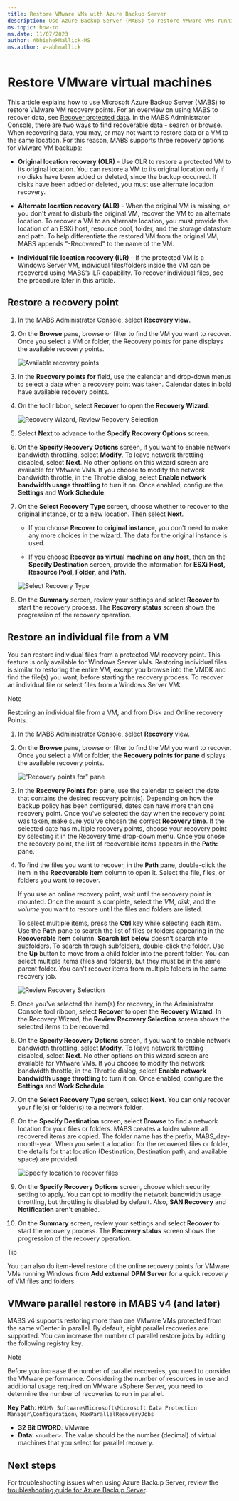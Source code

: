 ```yaml
---
title: Restore VMware VMs with Azure Backup Server
description: Use Azure Backup Server (MABS) to restore VMware VMs running on a VMware vCenter/ESXi server.
ms.topic: how-to
ms.date: 11/07/2023
author: AbhishekMallick-MS
ms.author: v-abhmallick
---
```

# Restore VMware virtual machines

This article explains how to use Microsoft Azure Backup Server (MABS) to restore VMware VM recovery points. For an overview on using MABS to recover data, see [Recover protected data](./backup-azure-alternate-dpm-server.md). In the MABS Administrator Console, there are two ways to find recoverable data - search or browse. When recovering data, you may, or may not want to restore data or a VM to the same location. For this reason, MABS supports three recovery options for VMware VM backups:

* **Original location recovery (OLR)** - Use OLR to restore a protected VM to its original location. You can restore a VM to its original location only if no disks have been added or deleted, since the backup occurred. If disks have been added or deleted, you must use alternate location recovery.

* **Alternate location recovery (ALR)** - When the original VM is missing, or you don't want to disturb the original VM, recover the VM to an alternate location. To recover a VM to an alternate location, you must provide the location of an ESXi host, resource pool, folder, and the storage datastore and path. To help differentiate the restored VM from the original VM, MABS appends "-Recovered" to the name of the VM.

* **Individual file location recovery (ILR)** - If the protected VM is a Windows Server VM, individual files/folders inside the VM can be recovered using MABS’s ILR capability. To recover individual files, see the procedure later in this article.

## Restore a recovery point

1. In the MABS Administrator Console, select **Recovery view**.

2. On the **Browse** pane, browse or filter to find the VM you want to recover. Once you select a VM or folder, the Recovery points for pane displays the available recovery points.

    ![Available recovery points](./media/restore-azure-backup-server-vmware/recovery-points.png)

3. In the **Recovery points for** field, use the calendar and drop-down menus to select a date when a recovery point was taken. Calendar dates in bold have available recovery points.

4. On the tool ribbon, select **Recover** to open the **Recovery Wizard**.

    ![Recovery Wizard, Review Recovery Selection](./media/restore-azure-backup-server-vmware/recovery-wizard.png)

5. Select **Next** to advance to the **Specify Recovery Options** screen.

6. On the **Specify Recovery Options** screen, if you want to enable network bandwidth throttling, select **Modify**. To leave network throttling disabled, select **Next**. No other options on this wizard screen are available for VMware VMs. If you choose to modify the network bandwidth throttle, in the Throttle dialog, select **Enable network bandwidth usage throttling** to turn it on. Once enabled, configure the **Settings** and **Work Schedule**.

7. On the **Select Recovery Type** screen, choose whether to recover to the original instance, or to a new location. Then select **Next**.

     * If you choose **Recover to original instance**, you don't need to make any more choices in the wizard. The data for the original instance is used.

     * If you choose **Recover as virtual machine on any host**, then on the **Specify Destination** screen, provide the information for **ESXi Host, Resource Pool, Folder,** and **Path**.

      ![Select Recovery Type](./media/restore-azure-backup-server-vmware/recovery-type.png)

8. On the **Summary** screen, review your settings and select **Recover** to start the recovery process. The **Recovery status** screen shows the progression of the recovery operation.

## Restore an individual file from a VM

You can restore individual files from a protected VM recovery point. This feature is only available for Windows Server VMs. Restoring individual files is similar to restoring the entire VM, except you browse into the VMDK and find the file(s) you want, before starting the recovery process. To recover an individual file or select files from a Windows Server VM:

>[!NOTE]
>Restoring an individual file from a VM, and from Disk and Online recovery Points.

1. In the MABS Administrator Console, select **Recovery** view.

2. On the **Browse** pane, browse or filter to find the VM you want to recover. Once you select a VM or folder, the **Recovery points for pane** displays the available recovery points.

    !["Recovery points for" pane](./media/restore-azure-backup-server-vmware/vmware-rp-disk.png)

3. In the **Recovery Points for:** pane, use the calendar to select the date that contains the desired recovery point(s). Depending on how the backup policy has been configured, dates can have more than one recovery point. Once you've selected the day when the recovery point was taken, make sure you've chosen the correct **Recovery time**. If the selected date has multiple recovery points, choose your recovery point by selecting it in the Recovery time drop-down menu. Once you chose the recovery point, the list of recoverable items appears in the **Path:** pane.

4. To find the files you want to recover, in the **Path** pane, double-click the item in the **Recoverable item** column to open it. Select the file, files, or folders you want to recover.

   	If you use an online recovery point, wait until the recovery point is mounted. Once the mount is complete, select the *VM*, *disk*, and the *volume* you want to restore until the files and folders are listed.



   To select multiple items, press the **Ctrl** key while selecting each item. Use the **Path** pane to search the list of files or folders appearing in the **Recoverable Item** column. **Search list below** doesn't search into subfolders. To search through subfolders, double-click the folder. Use the **Up** button to move from a child folder into the parent folder. You can select multiple items (files and folders), but they must be in the same parent folder. You can't recover items from multiple folders in the same recovery job.

    ![Review Recovery Selection](./media/restore-azure-backup-server-vmware/vmware-rp-disk-ilr-2.png)

5. Once you've selected the item(s) for recovery, in the Administrator Console tool ribbon, select **Recover** to open the **Recovery Wizard**. In the Recovery Wizard, the **Review Recovery Selection** screen shows the selected items to be recovered.

6. On the **Specify Recovery Options** screen, if you want to enable network bandwidth throttling, select **Modify**. To leave network throttling disabled, select **Next**. No other options on this wizard screen are available for VMware VMs. If you choose to modify the network bandwidth throttle, in the Throttle dialog, select **Enable network bandwidth usage throttling** to turn it on. Once enabled, configure the **Settings** and **Work Schedule**.
7. On the **Select Recovery Type** screen, select **Next**. You can only recover your file(s) or folder(s) to a network folder.
8. On the **Specify Destination** screen, select **Browse** to find a network location for your files or folders. MABS creates a folder where all recovered items are copied. The folder name has the prefix, MABS_day-month-year. When you select a location for the recovered files or folder, the details for that location (Destination, Destination path, and available space) are provided.

    ![Specify location to recover files](./media/restore-azure-backup-server-vmware/specify-destination.png)

9. On the **Specify Recovery Options** screen, choose which security setting to apply. You can opt to modify the network bandwidth usage throttling, but throttling is disabled by default. Also, **SAN Recovery** and **Notification** aren't enabled.
10. On the **Summary** screen, review your settings and select **Recover** to start the recovery process. The **Recovery status** screen shows the progression of the recovery operation.

>[!Tip]
>You can also do item-level restore of the online recovery points for VMware VMs running Windows from **Add external DPM Server** for a quick recovery of VM files and folders.




## VMware parallel restore in MABS v4 (and later)

MABS v4 supports restoring more than one VMware VMs protected from the same vCenter in parallel. By default, eight parallel recoveries are supported. You can increase the number of parallel restore jobs by adding the following registry key.

>[!Note]
>Before you increase the number of parallel recoveries, you need to consider the VMware performance. Considering the number of resources in use and additional usage required on VMware vSphere Server, you need to determine the number of recoveries to run in parallel.
>
>**Key Path**: `HKLM\ Software\Microsoft\Microsoft Data Protection Manager\Configuration\ MaxParallelRecoveryJobs`
>- **32 Bit DWORD**: VMware
>- **Data**: `<number>`. The value should be the number (decimal) of virtual machines that you select for parallel recovery.

## Next steps

For troubleshooting issues when using Azure Backup Server, review the [troubleshooting guide for Azure Backup Server](./backup-azure-mabs-troubleshoot.md).

